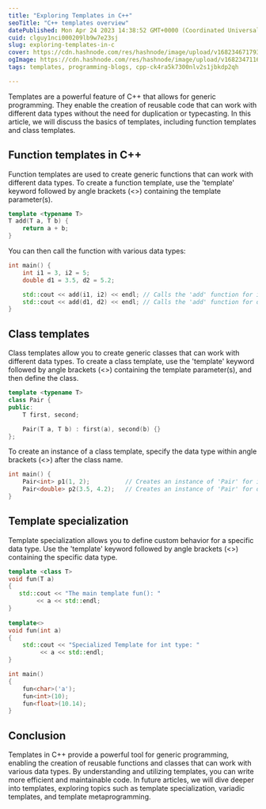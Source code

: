 ```yaml
---
title: "Exploring Templates in C++"
seoTitle: "C++ templates overview"
datePublished: Mon Apr 24 2023 14:38:52 GMT+0000 (Coordinated Universal Time)
cuid: clguy1nci000209lb9w7e23sj
slug: exploring-templates-in-c
cover: https://cdn.hashnode.com/res/hashnode/image/upload/v1682346717936/1b05b39b-f995-4d9b-953d-2b6bf0b5e63b.jpeg
ogImage: https://cdn.hashnode.com/res/hashnode/image/upload/v1682347116341/7c5c4ce8-a77d-42ff-aef9-57f89fa86d3c.jpeg
tags: templates, programming-blogs, cpp-ck4ra5k7300nlv2s1jbkdp2qh

---
```


Templates are a powerful feature of C++ that allows for generic programming. They enable the creation of reusable code that can work with different data types without the need for duplication or typecasting. In this article, we will discuss the basics of templates, including function templates and class templates.

## Function templates in C++

Function templates are used to create generic functions that can work with different data types. To create a function template, use the 'template' keyword followed by angle brackets (&lt;&gt;) containing the template parameter(s).

```cpp
template <typename T>
T add(T a, T b) {
    return a + b;
}
```

You can then call the function with various data types:

```cpp
int main() {
    int i1 = 3, i2 = 5;
    double d1 = 3.5, d2 = 5.2;

    std::cout << add(i1, i2) << endl; // Calls the 'add' function for integers
    std::cout << add(d1, d2) << endl; // Calls the 'add' function for doubles
}
```

## Class templates

Class templates allow you to create generic classes that can work with different data types. To create a class template, use the 'template' keyword followed by angle brackets (&lt;&gt;) containing the template parameter(s), and then define the class.

```cpp
template <typename T>
class Pair {
public:
    T first, second;

    Pair(T a, T b) : first(a), second(b) {}
};
```

To create an instance of a class template, specify the data type within angle brackets (&lt;&gt;) after the class name.

```cpp
int main() {
    Pair<int> p1(1, 2);          // Creates an instance of 'Pair' for integers
    Pair<double> p2(3.5, 4.2);   // Creates an instance of 'Pair' for doubles
}
```

## Template specialization

Template specialization allows you to define custom behavior for a specific data type. Use the 'template' keyword followed by angle brackets (&lt;&gt;) containing the specific data type.

```cpp
template <class T>
void fun(T a)
{
   std::cout << "The main template fun(): "
        << a << std::endl;
}
 
template<>
void fun(int a)
{
    std::cout << "Specialized Template for int type: "
         << a << std::endl;
}

int main()
{
    fun<char>('a');
    fun<int>(10);
    fun<float>(10.14);
}
```

## Conclusion

Templates in C++ provide a powerful tool for generic programming, enabling the creation of reusable functions and classes that can work with various data types. By understanding and utilizing templates, you can write more efficient and maintainable code. In future articles, we will dive deeper into templates, exploring topics such as template specialization, variadic templates, and template metaprogramming.